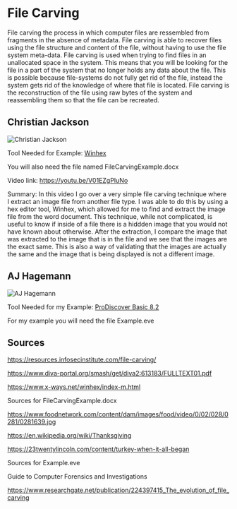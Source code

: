 # File Carving

File carving the process in which computer files are ressembled from fragments in the absence of metadata. File carving is able to recover files using the file structure and content of the file, without having to use the file system meta-data. File carving is used when trying to find files in an unallocated space in the system. This means that you will be looking for the file in a part of the system that no longer holds any data about the file. This is possible because file-systems do not fully get rid of the file, instead the system gets rid of the knowledge of where that file is located. File carving is the reconstruction of the file using raw bytes of the system and reassembling them so that the file can be recreated. 

## Christian Jackson
![Christian Jackson](https://user-images.githubusercontent.com/54372153/98284105-40401980-1f66-11eb-8d50-27906fdb3ffc.JPG)

Tool Needed for Example: [Winhex](https://www.x-ways.net/winhex/index-m.html)

You will also need the file named FileCarvingExample.docx

Video link: https://youtu.be/V01EZgPIuNo

Summary: In this video I go over a very simple file carving technique where I extract an image file from another file type. I was able to do this by using a hex editor tool, Winhex, which allowed for me to find and extract the image file from the word document. This technique, while not complicated, is useful to know if inside of a file there is a hiddden image that you would not have known about otherwise. After the extraction, I compare the image that was extracted to the image that is in the file and we see that the images are the exact same. This is also a way of validating that the images are actually the same and the image that is being displayed is not a different image.


## AJ Hagemann
![AJ Hagemann](https://user-images.githubusercontent.com/72477734/98379265-b5662a00-200c-11eb-9b48-1180d25c973a.jpg)

Tool Needed for my Example: [ProDiscover Basic 8.2](https://prodiscover-basic.software.informer.com/8.2/) 

For my example you will need the file Example.eve




## Sources
https://resources.infosecinstitute.com/file-carving/

https://www.diva-portal.org/smash/get/diva2:613183/FULLTEXT01.pdf

https://www.x-ways.net/winhex/index-m.html

Sources for FileCarvingExample.docx

https://www.foodnetwork.com/content/dam/images/food/video/0/02/028/0281/0281639.jpg

https://en.wikipedia.org/wiki/Thanksgiving

https://23twentylincoln.com/content/turkey-when-it-all-began

Sources for Example.eve

Guide to Computer Forensics and Investigations

https://www.researchgate.net/publication/224397415_The_evolution_of_file_carving
